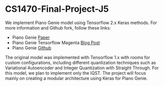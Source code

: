 # CS1470-Final-Project-J5
We implement Piano Genie model using Tensorflow 2.x Keras methods. For more information and Github fork, follow these links:
* Piano Genie [Paper](https://arxiv.org/pdf/1810.05246.pdf)
* Piano Genie Tensorflow Magenta [Blog Post](https://magenta.tensorflow.org/pianogenie)
* Piano Genie [Github](https://github.com/tensorflow/magenta/tree/master/magenta/models/piano_genie)

The original model was implemented with Tensorflow 1.x with rooms for custom configurations, including different quantization techniques such as Variational Autoencoder and Integer Quantization with Straight Through. For this model, we plan to implement only the IQST. The project will focus mainly on creating a modular architecture using Keras for Piano Genie.
